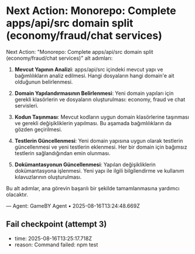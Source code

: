 # Next Action: Monorepo: Complete apps/api/src domain split (economy/fraud/chat services)

Next Action: "Monorepo: Complete apps/api/src domain split (economy/fraud/chat services)" alt adımları:

1. **Mevcut Yapının Analizi**: apps/api/src içindeki mevcut yapı ve bağımlılıkların analiz edilmesi. Hangi dosyaların hangi domain'e ait olduğunun belirlenmesi.

2. **Domain Yapılandırmasının Belirlenmesi**: Yeni domain yapıları için gerekli klasörlerin ve dosyaların oluşturulması: economy, fraud ve chat servisleri.

3. **Kodun Taşınması**: Mevcut kodların uygun domain klasörlerine taşınması ve gerekli değişikliklerin yapılması. Bu aşamada bağımlılıkların da gözden geçirilmesi.

4. **Testlerin Güncellenmesi**: Yeni domain yapısına uygun olarak testlerin güncellenmesi ve yeni testlerin eklenmesi. Her bir domain için bağımsız testlerin sağlandığından emin olunması.

5. **Dokümantasyonun Güncellenmesi**: Yapılan değişikliklerin dokümantasyona işlenmesi. Yeni yapı ile ilgili bilgilendirme ve kullanım kılavuzlarının oluşturulması.

Bu alt adımlar, ana görevin başarılı bir şekilde tamamlanmasına yardımcı olacaktır.

— Agent: GameBY Agent • 2025-08-16T13:24:48.669Z


## Fail checkpoint (attempt 3)
- time: 2025-08-16T13:25:17.718Z
- reason: Command failed: npm test

